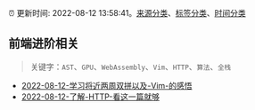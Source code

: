 :alarm_clock: 更新时间: 2022-08-12 13:58:41。[来源分类](../README.md)、[标签分类](../TAGS.md)、[时间分类](../TIMELINE.md)

## 前端进阶相关


> 关键字：`AST`、`GPU`、`WebAssembly`、`Vim`、`HTTP`、`算法`、`全栈`



- [2022-08-12-学习将近两周双拼以及-Vim-的感悟](https://www.v2ex.com/t/872518) 
- [2022-08-12-了解-HTTP-看这一篇就够](https://toutiao.io/k/aqx4hy6) 